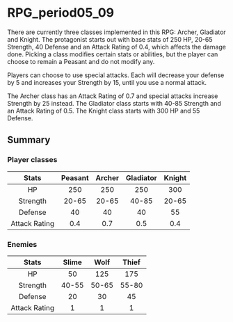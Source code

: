 # RPG_period05_09

There are currently three classes implemented in this RPG: Archer, Gladiator and Knight.
The protagonist starts out with base stats of 250 HP, 20-65 Strength, 40 Defense and an Attack Rating of 0.4, which affects the damage done.
Picking a class modifies certain stats or abilities, but the player can choose to remain a Peasant and do not modify any.

Players can choose to use special attacks. Each will decrease your defense by 5 and increases your Strength by 15, until you use a normal attack.

The Archer class has an Attack Rating of 0.7 and special attacks increase Strength by 25 instead.
The Gladiator class starts with 40-85 Strength and an Attack Rating of 0.5.
The Knight class starts with 300 HP and 55 Defense.


## Summary

### Player classes
|Stats	      |Peasant  |Archer   |Gladiator|Knight   |      
|:-----------:|:-------:|:-------:|:-------:|:-------:|
|HP           |250      |250      |250      |300      |
|Strength     |20-65    |20-65    |40-85    |20-65    |
|Defense      |40       |40       |40       |55       |
|Attack Rating|0.4      |0.7      |0.5      |0.4      |

### Enemies
|Stats	      |Slime    |Wolf     |Thief    |  
|:-----------:|:-------:|:-------:|:-------:|
|HP           |50       |125      |175      |
|Strength     |40-55    |50-65    |55-80    |
|Defense      |20       |30       |45       |
|Attack Rating|1        |1        |1        |